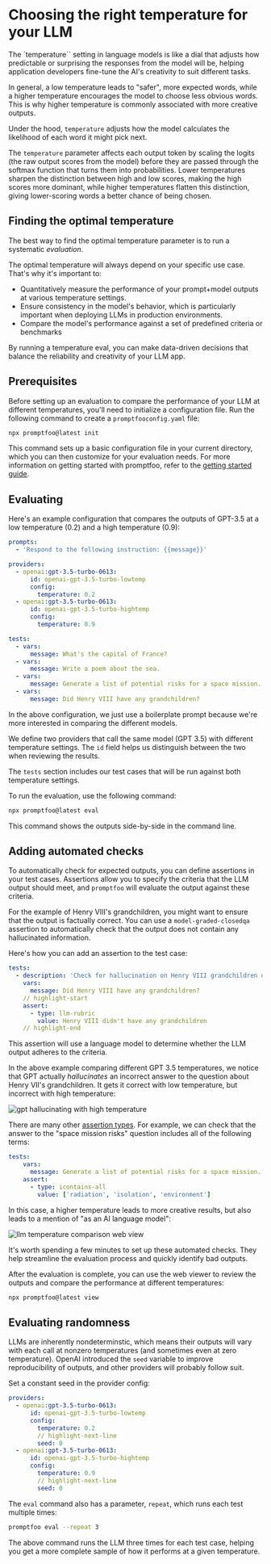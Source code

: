 # Choosing the right temperature for your LLM

The `temperature`` setting in language models is like a dial that adjusts how predictable or surprising the responses from the model will be, helping application developers fine-tune the AI's creativity to suit different tasks.

In general, a low temperature leads to "safer", more expected words, while a higher temperature encourages the model to choose less obvious words.  This is why higher temperature is commonly associated with more creative outputs.

Under the hood, `temperature` adjusts how the model calculates the likelihood of each word it might pick next.  

The `temperature` parameter affects each output token by scaling the logits (the raw output scores from the model) before they are passed through the softmax function that turns them into probabilities. Lower temperatures sharpen the distinction between high and low scores, making the high scores more dominant, while higher temperatures flatten this distinction, giving lower-scoring words a better chance of being chosen.

## Finding the optimal temperature 

The best way to find the optimal temperature parameter is to run a systematic *evaluation*.

The optimal temperature will always depend on your specific use case.  That's why it's important to:

 - Quantitatively measure the performance of your prompt+model outputs at various temperature settings.
 - Ensure consistency in the model's behavior, which is particularly important when deploying LLMs in production environments.
 - Compare the model's performance against a set of predefined criteria or benchmarks

By running a temperature eval, you can make data-driven decisions that balance the reliability and creativity of your LLM app.

## Prerequisites

Before setting up an evaluation to compare the performance of your LLM at different temperatures, you'll need to initialize a configuration file. Run the following command to create a `promptfooconfig.yaml` file:

```bash
npx promptfoo@latest init
```

This command sets up a basic configuration file in your current directory, which you can then customize for your evaluation needs. For more information on getting started with promptfoo, refer to the [getting started guide](/docs/getting-started).

## Evaluating

Here's an example configuration that compares the outputs of GPT-3.5 at a low temperature (0.2) and a high temperature (0.9):

```yaml title=promptfooconfig.yaml
prompts:
  - 'Respond to the following instruction: {{message}}'

providers:
  - openai:gpt-3.5-turbo-0613:
      id: openai-gpt-3.5-turbo-lowtemp
      config:
        temperature: 0.2
  - openai:gpt-3.5-turbo-0613:
      id: openai-gpt-3.5-turbo-hightemp
      config:
        temperature: 0.9

tests:
  - vars:
      message: What's the capital of France?
  - vars:
      message: Write a poem about the sea.
  - vars:
      message: Generate a list of potential risks for a space mission.
  - vars:
      message: Did Henry VIII have any grandchildren?
```

In the above configuration, we just use a boilerplate prompt because we're more interested in comparing the different models.

We define two providers that call the same model (GPT 3.5) with different temperature settings. The `id` field helps us distinguish between the two when reviewing the results.

The `tests` section includes our test cases that will be run against both temperature settings.

To run the evaluation, use the following command:

```bash
npx promptfoo@latest eval
```

This command shows the outputs side-by-side in the command line.  

## Adding automated checks

To automatically check for expected outputs, you can define assertions in your test cases. Assertions allow you to specify the criteria that the LLM output should meet, and `promptfoo` will evaluate the output against these criteria.

For the example of Henry VIII's grandchildren, you might want to ensure that the output is factually correct. You can use a `model-graded-closedqa` assertion to automatically check that the output does not contain any hallucinated information.

Here's how you can add an assertion to the test case:

```yaml
tests:
  - description: 'Check for hallucination on Henry VIII grandchildren question'
    vars:
      message: Did Henry VIII have any grandchildren?
    // highlight-start
    assert:
      - type: llm-rubric
        value: Henry VIII didn't have any grandchildren
    // highlight-end
```

This assertion will use a language model to determine whether the LLM output adheres to the criteria.

In the above example comparing different GPT 3.5 temperatures, we notice that GPT actually _hallucinates_ an incorrect answer to the question about Henry VII's grandchildren.  It gets it correct with low temperature, but incorrect with high temperature:

![gpt hallucinating with high temperature](/img/docs/gpt-temperature-hallucination.png)

There are many other [assertion types](/docs/configuration/expected-outputs). For example, we can check that the answer to the "space mission risks" question includes all of the following terms:

```yaml
tests:
    vars:
      message: Generate a list of potential risks for a space mission.
    assert:
      - type: icontains-all
        value: ['radiation', 'isolation', 'environment']
```

In this case, a higher temperature leads to more creative results, but also leads to a mention of "as an AI language model":

![llm temperature comparison web view](/img/docs/llm-temperature-comparison-webview.png)

It's worth spending a few minutes to set up these automated checks.  They help streamline the evaluation process and quickly identify bad outputs.

After the evaluation is complete, you can use the web viewer to review the outputs and compare the performance at different temperatures:

```bash
npx promptfoo@latest view
```

## Evaluating randomness

LLMs are inherently nondeterminstic, which means their outputs will vary with each call at nonzero temperatures (and sometimes even at zero temperature).  OpenAI introduced the `seed` variable to improve reproducibility of outputs, and other providers will probably follow suit.

Set a constant seed in the provider config:

```yaml
providers:
  - openai:gpt-3.5-turbo-0613:
      id: openai-gpt-3.5-turbo-lowtemp
      config:
        temperature: 0.2
        // highlight-next-line
        seed: 0
  - openai:gpt-3.5-turbo-0613:
      id: openai-gpt-3.5-turbo-hightemp
      config:
        temperature: 0.9
        // highlight-next-line
        seed: 0
```

The `eval` command also has a parameter, `repeat`, which runs each test multiple times:

```bash
promptfoo eval --repeat 3
```

The above command runs the LLM three times for each test case, helping you get a more complete sample of how it performs at a given temperature.